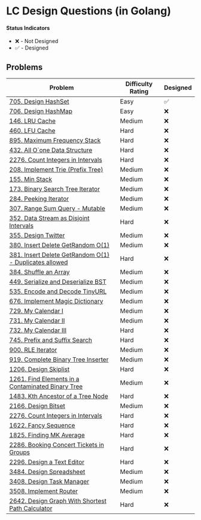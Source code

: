 # LC Design Questions (in Golang)

#### Status Indicators

- ❌ - Not Designed
- ✅ - Designed

## Problems

| Problem                                                                                                                                | Difficulty Rating | Designed |
| -------------------------------------------------------------------------------------------------------------------------------------- | ----------------- | -------- |
| [705. Design HashSet](https://leetcode.com/problems/design-hashset/)                                                                   | Easy              | ✅       |
| [706. Design HashMap](https://leetcode.com/problems/design-hashmap/)                                                                   | Easy              | ❌       |
| [146. LRU Cache](https://leetcode.com/problems/lru-cache/)                                                                             | Medium            | ❌       |
| [460. LFU Cache](https://leetcode.com/problems/lfu-cache/)                                                                             | Hard              | ❌       |
| [895. Maximum Frequency Stack](https://leetcode.com/problems/maximum-frequency-stack/)                                                 | Hard              | ❌       |
| [432. All O`one Data Structure](https://leetcode.com/problems/all-oone-data-structure/)                                                | Hard              | ❌       |
| [2276. Count Integers in Intervals](https://leetcode.com/problems/count-integers-in-intervals/)                                        | Hard              | ❌       |
| [208. Implement Trie (Prefix Tree)](https://leetcode.com/problems/implement-trie-prefix-tree/)                                         | Medium            | ❌       |
| [155. Min Stack](https://leetcode.com/problems/min-stack/)                                                                             | Medium            | ❌       |
| [173. Binary Search Tree Iterator](https://leetcode.com/problems/binary-search-tree-iterator/)                                         | Medium            | ❌       |
| [284. Peeking Iterator](https://leetcode.com/problems/peeking-iterator/)                                                               | Medium            | ❌       |
| [307. Range Sum Query - Mutable](https://leetcode.com/problems/range-sum-query-mutable/)                                               | Medium            | ❌       |
| [352. Data Stream as Disjoint Intervals](https://leetcode.com/problems/data-stream-as-disjoint-intervals/)                             | Hard              | ❌       |
| [355. Design Twitter](https://leetcode.com/problems/design-twitter/)                                                                   | Medium            | ❌       |
| [380. Insert Delete GetRandom O(1)](https://leetcode.com/problems/insert-delete-getrandom-o1/)                                         | Medium            | ❌       |
| [381. Insert Delete GetRandom O(1) - Duplicates allowed](https://leetcode.com/problems/insert-delete-getrandom-o1-duplicates-allowed/) | Hard              | ❌       |
| [384. Shuffle an Array](https://leetcode.com/problems/shuffle-an-array/)                                                               | Medium            | ❌       |
| [449. Serialize and Deserialize BST](https://leetcode.com/problems/serialize-and-deserialize-bst/)                                     | Medium            | ❌       |
| [535. Encode and Decode TinyURL](https://leetcode.com/problems/encode-and-decode-tinyurl/)                                             | Medium            | ❌       |
| [676. Implement Magic Dictionary](https://leetcode.com/problems/implement-magic-dictionary/)                                           | Medium            | ❌       |
| [729. My Calendar I](https://leetcode.com/problems/my-calendar-i/)                                                                     | Medium            | ❌       |
| [731. My Calendar II](https://leetcode.com/problems/my-calendar-ii/)                                                                   | Medium            | ❌       |
| [732. My Calendar III](https://leetcode.com/problems/my-calendar-iii/)                                                                 | Hard              | ❌       |
| [745. Prefix and Suffix Search](https://leetcode.com/problems/prefix-and-suffix-search/)                                               | Hard              | ❌       |
| [900. RLE Iterator](https://leetcode.com/problems/rle-iterator/)                                                                       | Medium            | ❌       |
| [919. Complete Binary Tree Inserter](https://leetcode.com/problems/complete-binary-tree-inserter/)                                     | Medium            | ❌       |
| [1206. Design Skiplist](https://leetcode.com/problems/design-skiplist/)                                                                | Hard              | ❌       |
| [1261. Find Elements in a Contaminated Binary Tree](https://leetcode.com/problems/find-elements-in-a-contaminated-binary-tree/)        | Medium            | ❌       |
| [1483. Kth Ancestor of a Tree Node](https://leetcode.com/problems/kth-ancestor-of-a-tree-node/)                                        | Hard              | ❌       |
| [2166. Design Bitset](https://leetcode.com/problems/design-bitset/)                                                                    | Medium            | ❌       |
| [2276. Count Integers in Intervals](https://leetcode.com/problems/count-integers-in-intervals/)                                        | Hard              | ❌       |
| [1622. Fancy Sequence](https://leetcode.com/problems/fancy-sequence/)                                                                  | Hard              | ❌       |
| [1825. Finding MK Average](https://leetcode.com/problems/finding-mk-average/)                                                          | Hard              | ❌       |
| [2286. Booking Concert Tickets in Groups](https://leetcode.com/problems/booking-concert-tickets-in-groups/)                            | Hard              | ❌       |
| [2296. Design a Text Editor](https://leetcode.com/problems/design-a-text-editor/)                                                      | Hard              | ❌       |
| [3484. Design Spreadsheet](https://leetcode.com/problems/design-spreadsheet/)                                                          | Medium            | ❌       |
| [3408. Design Task Manager](https://leetcode.com/problems/design-task-manager/)                                                        | Medium            | ❌       |
| [3508. Implement Router](https://leetcode.com/problems/implement-router/)                                                              | Medium            | ❌       |
| [2642. Design Graph With Shortest Path Calculator](https://leetcode.com/problems/design-graph-with-shortest-path-calculator/)          | Hard              | ❌       |
